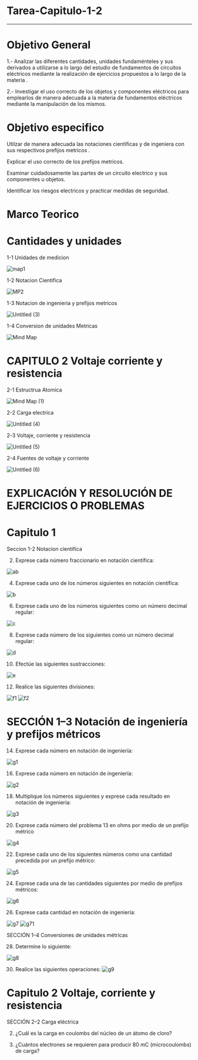 # Tarea-Capitulo-1-2
----
# Objetivo General
1.- Analizar las diferentes cantidades, unidades fundaménteles y sus derivados a utilizarse a lo largo del estudio de fundamentos de circuitos eléctricos mediante la realización de ejercicios propuestos a lo largo de la materia .

2.- Investigar el uso correcto de los objetos y componentes eléctricos para emplearlos de manera adecuada a la materia de fundamentos eléctricos mediante la manipulación de los mismos. 

# Objetivo especifico

Utilzar de manera adecuada las notaciones cientificas y de ingeniera con sus respectivos prefijos metricos .

Explicar el uso correcto de los prefijos metricos.

Examinar cuidadosamente las partes de un circuito electrico y sus componentes u objetos. 

Identificar los riesgos electricos y practicar medidas de seguridad.

# Marco Teorico

# Cantidades y unidades 

 1-1 Unidades de medicion
 
 ![map1](https://user-images.githubusercontent.com/105671364/169217740-c52c1fe9-d725-4d7c-95db-cbfcfe480707.jpg)

1-2 Notacion Cientifica

![MP2](https://user-images.githubusercontent.com/105671364/169217843-ba396043-2b32-48ed-901c-0e238620d94e.jpg)

1-3 Notacion de ingenieria y prefijos metricos

![Untitled (3)](https://user-images.githubusercontent.com/105671364/169222718-35d94306-8089-4068-875f-6362440b484a.jpg)

1-4 Conversion de unidades Metricas

![Mind Map](https://user-images.githubusercontent.com/105671364/169225616-9b6f32c2-f4a4-49cb-b62d-af9e92bf0db0.jpg)

# CAPITULO 2  Voltaje corriente y resistencia 

2-1 Estructrua Atomica 

![Mind Map (1)](https://user-images.githubusercontent.com/105671364/169233033-8d517eee-7cec-4bb3-aee6-7882d6d70040.jpg)

2-2 Carga electrica
 
 ![Untitled (4)](https://user-images.githubusercontent.com/105671364/169238285-4e1cf83f-f355-48d2-9eb9-c49496723dd9.jpg)

2-3 Voltaje, corriente y resistencia

![Untitled (5)](https://user-images.githubusercontent.com/105671364/169244156-d86c7fe3-c268-4525-a970-07a1e6a0c628.jpg)

2-4 Fuentes de voltaje y corriente 

![Untitled (6)](https://user-images.githubusercontent.com/105671364/169248863-0fcb56fc-dd89-4bd7-b6c1-9abda0fb790f.jpg)

# EXPLICACIÓN Y RESOLUCIÓN DE EJERCICIOS O PROBLEMAS

# Capitulo 1
 
 Seccion 1-2 Notacion cientifica
 
 2. Exprese cada número fraccionario en notación científica:

![ab](https://user-images.githubusercontent.com/105671364/169251853-61ef66d4-649d-4f7a-b4c2-c9c01520e02c.jpg)

4. Exprese cada uno de los números siguientes en notación científica:
 
 ![b](https://user-images.githubusercontent.com/105671364/169251966-e2029af6-c901-4160-8dc6-351c4c013822.jpg)

6. Exprese cada uno de los números siguientes como un número decimal regular:

![c](https://user-images.githubusercontent.com/105671364/169252422-31889199-c45d-4ddf-bf63-b5c740a1c572.jpg)

8. Exprese cada número de los siguientes como un número decimal regular:

![d](https://user-images.githubusercontent.com/105671364/169252540-ea7d0b12-6fd3-4d6d-85ba-aa271b5c3de7.jpg)

10. Efectúe las siguientes sustracciones:

![e](https://user-images.githubusercontent.com/105671364/169252652-7df14541-8e5e-48ba-b802-b6b74f28795e.jpg)

12. Realice las siguientes divisiones:

![f1](https://user-images.githubusercontent.com/105671364/169253064-6e78146f-2437-4ecd-ba48-e391924493ce.jpg)
![f2](https://user-images.githubusercontent.com/105671364/169253301-e8a5ad20-5a76-4b7c-91bf-be3a78b227da.jpg)

# SECCIÓN 1–3 Notación de ingeniería y prefijos métricos 

14. Exprese cada número en notación de ingeniería:

![g1](https://user-images.githubusercontent.com/105671364/169254112-31e41dd1-bb74-4ca4-ab73-95adb455017a.jpg)

16. Exprese cada número en notación de ingeniería:

![g2](https://user-images.githubusercontent.com/105671364/169254276-37863032-c636-445e-b13c-bb021f791e34.jpg)

18. Multiplique los números siguientes y exprese cada resultado en notación de ingeniería:

![g3](https://user-images.githubusercontent.com/105671364/169254400-cd4fbb8d-4eb7-45d0-ac83-8c9003bff87d.jpg)

20. Exprese cada número del problema 13 en ohms por medio de un prefijo métrico

![g4](https://user-images.githubusercontent.com/105671364/169254753-18c328f5-ea73-4716-a786-8da064590432.jpg)

22. Exprese cada uno de los siguientes números como una cantidad precedida por un prefijo métrico:

![g5](https://user-images.githubusercontent.com/105671364/169254803-1e61c178-c2da-44c6-9b27-6b21235650b7.jpg)

24. Exprese cada una de las cantidades siguientes por medio de prefijos métricos:

![g6](https://user-images.githubusercontent.com/105671364/169254856-f51ef1ce-f469-4ff7-9874-a2aa6464895e.jpg)

26. Exprese cada cantidad en notación de ingeniería:

![g7](https://user-images.githubusercontent.com/105671364/169255261-e93bc75c-efe3-4fab-960f-bbd7f9418468.jpg)
![g71](https://user-images.githubusercontent.com/105671364/169255315-06af3e70-e535-4f3c-90a8-40d54bd3ac2f.jpg)

SECCIÓN 1–4 Conversiones de unidades métricas

28. Determine lo siguiente:

![g8](https://user-images.githubusercontent.com/105671364/169255692-51c423d8-21a5-4c92-a439-2cf32c075bd7.jpg)

30. Realice las siguientes operaciones:
![g9](https://user-images.githubusercontent.com/105671364/169255788-efa54c6b-a3df-4f09-bc24-c7cde3585b9f.jpg)

# Capitulo 2  Voltaje, corriente y resistencia 

SECCIÓN 2–2 Carga eléctrica

2. ¿Cuál es la carga en coulombs del núcleo de un átomo de cloro?



4. ¿Cuántos electrones se requieren para producir 80 mC (microcoulombs) de carga?





